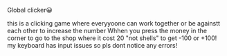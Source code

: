 Global clicker😀

this is a clicking game where everyyoone can work together or be againstt each other to increase the number 
Whhen  you press the money in  the corner to go to the shop where it cost 20 "not shells" to get -100 or +100! 
my keyboard has input issues so pls dont notice any errors!
